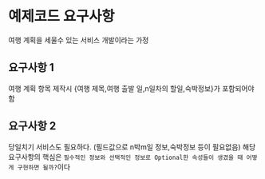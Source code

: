 # 예제코드 요구사항

여행 계획을 세울수 있는 서비스 개발이라는 가정

## 요구사항 1
여행 계획 항목 제작시 {여행 제목,여행 출발 일,n일차의 할일,숙박정보}가 포함되어야함

## 요구사항 2
당일치기 서비스도 필요하다. (필드값으로 n박m일 정보,숙박정보 등이 필요없음)
해당 요구사항의 핵심은 `필수적인 정보와 선택적인 정보로 Optional한 속성들이 생겼을 때 어떻게 구현하면 될까?`이다

